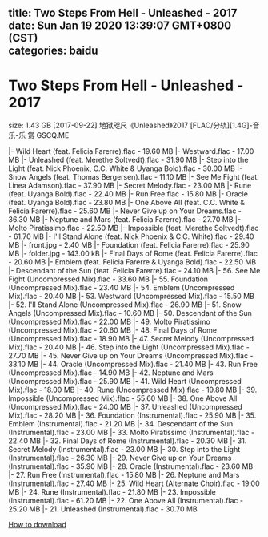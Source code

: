 
title: Two Steps From Hell - Unleashed - 2017
date: Sun Jan 19 2020 13:39:07 GMT+0800 (CST)    
categories: baidu
---

# Two Steps From Hell - Unleashed - 2017
size: 1.43 GB
 [2017-09-22] 地狱咫尺《Unleashed》2017 [FLAC/分轨][1.4G]-音乐-乐 赏 GSCQ.ME
 
|- Wild Heart (feat. Felicia Farerre).flac - 19.60 MB
|- Westward.flac - 17.00 MB
|- Unleashed (feat. Merethe Soltvedt).flac - 31.90 MB
|- Step into the Light (feat. Nick Phoenix, C.C. White & Uyanga Bold).flac - 30.00 MB
|- Snow Angels (feat. Thomas Bergersen).flac - 11.10 MB
|- See Me Fight (feat. Linea Adamson).flac - 37.90 MB
|- Secret Melody.flac - 23.00 MB
|- Rune (feat. Uyanga Bold).flac - 22.40 MB
|- Run Free.flac - 15.80 MB
|- Oracle (feat. Uyanga Bold).flac - 23.80 MB
|- One Above All (feat. C.C. White & Felicia Farerre).flac - 25.60 MB
|- Never Give up on Your Dreams.flac - 36.30 MB
|- Neptune and Mars (feat. Felicia Farerre).flac - 27.70 MB
|- Molto Piratissimo.flac - 22.50 MB
|- Impossible (feat. Merethe Soltvedt).flac - 61.70 MB
|- I'll Stand Alone (feat. Nick Phoenix & C.C. White).flac - 29.40 MB
|- front.jpg - 2.40 MB
|- Foundation (feat. Felicia Farerre).flac - 25.90 MB
|- folder.jpg - 143.00 kB
|- Final Days of Rome (feat. Felicia Farerre).flac - 20.60 MB
|- Emblem (feat. Felicia Farerre & Uyanga Bold).flac - 22.50 MB
|- Descendant of the Sun (feat. Felicia Farerre).flac - 24.10 MB
|- 56. See Me Fight (Uncompressed Mix).flac - 33.60 MB
|- 55. Foundation (Uncompressed Mix).flac - 23.40 MB
|- 54. Emblem (Uncompressed Mix).flac - 20.40 MB
|- 53. Westward (Uncompressed Mix).flac - 15.50 MB
|- 52. I'll Stand Alone (Uncompressed Mix).flac - 26.90 MB
|- 51. Snow Angels (Uncompressed Mix).flac - 10.60 MB
|- 50. Descendant of the Sun (Uncompressed Mix).flac - 22.00 MB
|- 49. Molto Piratissimo (Uncompressed Mix).flac - 20.60 MB
|- 48. Final Days of Rome (Uncompressed Mix).flac - 18.90 MB
|- 47. Secret Melody (Uncompressed Mix).flac - 20.40 MB
|- 46. Step into the Light (Uncompressed Mix).flac - 27.70 MB
|- 45. Never Give up on Your Dreams (Uncompressed Mix).flac - 33.10 MB
|- 44. Oracle (Uncompressed Mix).flac - 21.40 MB
|- 43. Run Free (Uncompressed Mix).flac - 14.90 MB
|- 42. Neptune and Mars (Uncompressed Mix).flac - 25.90 MB
|- 41. Wild Heart (Uncompressed Mix).flac - 18.00 MB
|- 40. Rune (Uncompressed Mix).flac - 19.80 MB
|- 39. Impossible (Uncompressed Mix).flac - 55.60 MB
|- 38. One Above All (Uncompressed Mix).flac - 24.00 MB
|- 37. Unleashed (Uncompressed Mix).flac - 28.20 MB
|- 36. Foundation (Instrumental).flac - 25.90 MB
|- 35. Emblem (Instrumental).flac - 21.20 MB
|- 34. Descendant of the Sun (Instrumental).flac - 23.00 MB
|- 33. Molto Piratissimo (Instrumental).flac - 22.40 MB
|- 32. Final Days of Rome (Instrumental).flac - 20.30 MB
|- 31. Secret Melody (Instrumental).flac - 23.00 MB
|- 30. Step into the Light (Instrumental).flac - 26.30 MB
|- 29. Never Give up on Your Dreams (Instrumental).flac - 35.90 MB
|- 28. Oracle (Instrumental).flac - 23.60 MB
|- 27. Run Free (Instrumental).flac - 15.80 MB
|- 26. Neptune and Mars (Instrumental).flac - 27.40 MB
|- 25. Wild Heart (Alternate Choir).flac - 19.00 MB
|- 24. Rune (Instrumental).flac - 21.80 MB
|- 23. Impossible (Instrumental).flac - 61.20 MB
|- 22. One Above All (Instrumental).flac - 25.20 MB
|- 21. Unleashed (Instrumental).flac - 30.70 MB

[How to download](https://bpcam.bemobtrk.com/go/2ceec3aa-1ca2-46d6-b9ff-aaa5c184517c?jno=1810)
